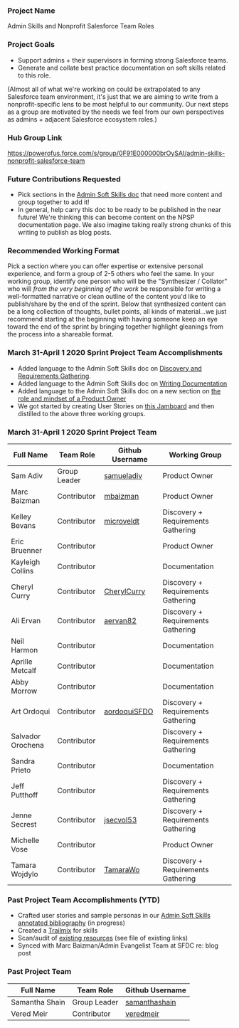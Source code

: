 ### Project Name
Admin Skills and Nonprofit Salesforce Team Roles


### Project Goals
* Support admins + their supervisors in forming strong Salesforce teams.
* Generate and collate best practice documentation on soft skills related to this role.

(Almost all of what we're working on could be extrapolated to any Salesforce team environment, it's just that we are aiming to write from a nonprofit-specific lens to be most helpful to our community. Our next steps as a group are motivated by the needs we feel from our own perspectives as admins + adjacent Salesforce ecosystem roles.)


### Hub Group Link
https://powerofus.force.com/s/group/0F91E000000brOySAI/admin-skills-nonprofit-salesforce-team


### Future Contributions Requested
* Pick sections in the [Admin Soft Skills doc](https://docs.google.com/document/d/1Zm7H5ItAS-UZC8IVvlzNYG_ZV3QXkP4FAC-C9IILP4Q/edit) that need more content and group together to add it!
* In general, help carry this doc to be ready to be published in the near future! We're thinking this can become content on the NPSP documentation page. We also imagine taking really strong chunks of this writing to publish as blog posts.

### Recommended Working Format
Pick a section where you can offer expertise or extensive personal experience, and form a group of 2-5 others who feel the same. In your working group, identify one person who will be the "Synthesizer / Collator" who will *from the very beginning of the work* be responsible for writing a well-formatted narrative or clean outline of the content you'd like to publish/share by the end of the sprint. Below that synthesized content can be a long collection of thoughts, bullet points, all kinds of material...we just recommend starting at the beginning with having someone keep an eye toward the end of the sprint by bringing together highlight gleanings from the process into a shareable format.


### March 31-April 1 2020 Sprint Project Team Accomplishments
* Added language to the Admin Soft Skills doc on [Discovery and Requirements Gathering](https://docs.google.com/document/d/1Zm7H5ItAS-UZC8IVvlzNYG_ZV3QXkP4FAC-C9IILP4Q/edit#heading=h.d6zhlmlvcbk). 
* Added language to the Admin Soft Skills doc on [Writing Documentation](https://docs.google.com/document/d/1Zm7H5ItAS-UZC8IVvlzNYG_ZV3QXkP4FAC-C9IILP4Q/edit#heading=h.ig36o3e2d60j)
* Added language to the Admin Soft Skills doc on a new section on [the role and mindset of a Product Owner](https://docs.google.com/document/d/1Zm7H5ItAS-UZC8IVvlzNYG_ZV3QXkP4FAC-C9IILP4Q/edit#heading=h.wqo2w4wq4qxm)
* We got started by creating User Stories on [this Jamboard](https://jamboard.google.com/d/1zp4X2IOMyRkd_D4ZL0_sxPZrxPkT7LvF2SfPAToK2yE/viewer?f=0) and then distilled to the above three working groups.


### March 31-April 1 2020 Sprint Project Team
Full Name | Team Role | Github Username | Working Group
------------ | ------------- | ------------- | ------------- |
Sam Adiv | Group Leader | [samueladiv](https://github.com/samueladiv) | Product Owner
Marc Baizman | Contributor | [mbaizman](https://github.com/mbaizman) | Product Owner
Kelley Bevans | Contributor | [microveldt](https://github.com/microveldt) | Discovery + Requirements Gathering
Eric Bruenner | Contributor |  | Product Owner
Kayleigh Collins | Contributor | | Documentation
Cheryl Curry | Contributor | [CherylCurry](https://github.com/CherylCurry) | Discovery + Requirements Gathering
Ali Ervan | Contributor | [aervan82](https://github.com/aervan82) | Discovery + Requirements Gathering
Neil Harmon | Contributor | | Documentation
Aprille Metcalf | Contributor | | Documentation
Abby Morrow | Contributor | | Documentation
Art Ordoqui | Contributor | [aordoquiSFDO](https://github.com/aordoquiSFDO) | Discovery + Requirements Gathering
Salvador Orochena | Contributor | | Discovery + Requirements Gathering
Sandra Prieto | Contributor |  | Documentation
Jeff Putthoff | Contributor | | Discovery + Requirements Gathering
Jenne Secrest | Contributor | [jsecvol53](https://github.com/jsecvol53) | Discovery + Requirements Gathering
Michelle Vose | Contributor |  | Product Owner
Tamara Wojdylo | Contributor | [TamaraWo](https://github.com/TamaraWo) | Discovery + Requirements Gathering


### Past Project Team Accomplishments (YTD)
* Crafted user stories and sample personas in our [Admin Soft Skills annotated bibliography](https://docs.google.com/document/d/1Zm7H5ItAS-UZC8IVvlzNYG_ZV3QXkP4FAC-C9IILP4Q/edit) (in progress)
* Created a [Trailmix](https://trailhead.salesforce.com/users/0055000000614D0AAI/trailmixes/admin-soft-skills) for skills
* Scan/audit of [existing resources](https://docs.google.com/spreadsheets/d/1BYHMNdWDvHSsSPD-JUCSUsXztO8h72AW5P3aF-N4VxQ/edit#gid=0) (see file of existing links)
* Synced with Marc Baizman/Admin Evangelist Team at SFDC re: blog post


### Past Project Team
Full Name | Team Role | Github Username
------------ | ------------- | ------------- |
Samantha Shain | Group Leader | [samanthashain](https://github.com/samanthashain)
Vered Meir | Contributor | [veredmeir](https://github.com/veredmeir)

